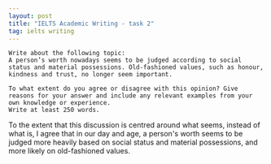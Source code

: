 ```yaml
---
layout: post
title: "IELTS Academic Writing - task 2"
tag: ielts writing
---
```

```
Write about the following topic:
A person’s worth nowadays seems to be judged according to social status and material possessions. Old-fashioned values, such as honour, kindness and trust, no longer seem important.

To what extent do you agree or disagree with this opinion? Give reasons for your answer and include any relevant examples from your own knowledge or experience.
Write at least 250 words.
```
To the extent that this discussion is centred around what seems, instead of what is, I agree that in our day and age, a person's worth seems to be judged more heavily based on social status and material possessions, and more likely on old-fashioned values.
